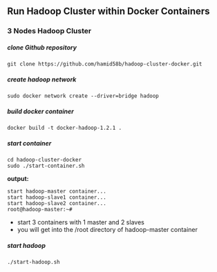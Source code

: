 ## Run Hadoop Cluster within Docker Containers

### 3 Nodes Hadoop Cluster

<!-- ##### 1. pull docker image

```
sudo docker pull docker push hamidb/hadoop-1x-cluster:latest

``` -->

#####  clone Github repository

```
git clone https://github.com/hamid58b/hadoop-cluster-docker.git
```

##### create hadoop network

```
sudo docker network create --driver=bridge hadoop
```

##### build docker container
```
docker build -t docker-hadoop-1.2.1 .
```


#####  start container

```
cd hadoop-cluster-docker
sudo ./start-container.sh
```

**output:**

```
start hadoop-master container...
start hadoop-slave1 container...
start hadoop-slave2 container...
root@hadoop-master:~#
```
- start 3 containers with 1 master and 2 slaves
- you will get into the /root directory of hadoop-master container

##### start hadoop

```
./start-hadoop.sh
```


<!-- ### Arbitrary size Hadoop cluster

##### 1. pull docker images and clone github repository

do 1~3 like section A

##### 2. rebuild docker image

```
sudo ./resize-cluster.sh 5
```
- specify parameter > 1: 2, 3..
- this script just rebuild hadoop image with different **slaves** file, which pecifies the name of all slave nodes


##### 3. start container

```
sudo ./start-container.sh 5
```
- use the same parameter as the step 2

##### 4. run hadoop cluster

do 5~6 like section A -->
